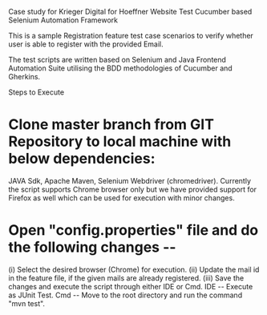 Case study for Krieger Digital for Hoeffner Website Test Cucumber based Selenium Automation Framework

This is a sample Registration feature test case scenarios to verify whether user is able to register with the provided Email.

The test scripts are written based on Selenium and Java Frontend Automation Suite utilising the BDD methodologies of Cucumber and Gherkins.

Steps to Execute

# Clone master branch from GIT Repository to local machine with below dependencies:
JAVA Sdk, Apache Maven, Selenium Webdriver (chromedriver). Currently the script supports Chrome browser only but we have provided support for Firefox as well which can be used for execution with minor changes.

# Open "config.properties" file and do the following changes -- 
(i) Select the desired browser (Chrome) for execution. 
(ii) Update the mail  id in the feature file, if the given mails are already registered. 
(iii) Save the changes and execute the script through either IDE or Cmd. IDE -- Execute as JUnit Test. Cmd -- Move to the root directory and run the command "mvn test".

